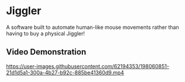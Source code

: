 # Jiggler
A software built to automate human-like mouse movements rather than having to buy a physical Jiggler!


## Video Demonstration

https://user-images.githubusercontent.com/62194353/198060851-21d1d5a1-300a-4b27-b92c-885be41360d9.mp4
